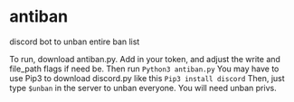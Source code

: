 # antiban
discord bot to unban entire ban list

To run, download antiban.py.
Add in your token, and adjust the write and file_path flags if need be. 
Then run `Python3 antiban.py` You may have to use Pip3 to download discord.py like this `Pip3 install discord` 
Then, just type `$unban` in the server to unban everyone. You will need unban privs. 
